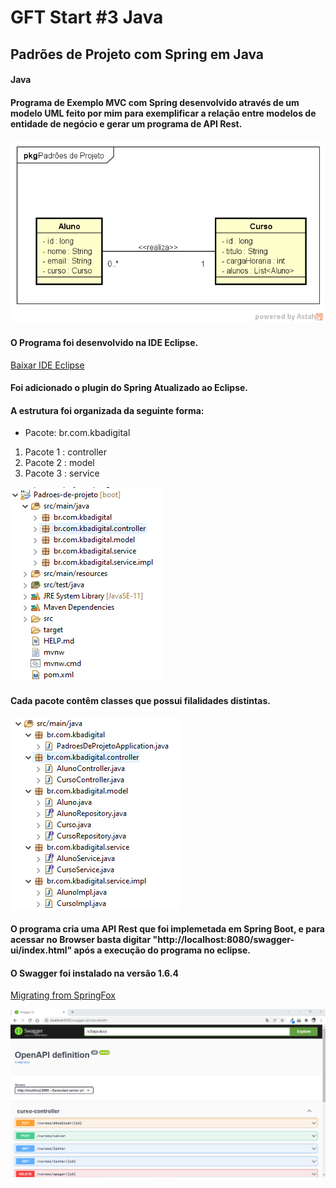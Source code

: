 # GFT Start #3 Java
## Padrões de Projeto com Spring em Java
#### Java

#### Programa de Exemplo MVC com Spring desenvolvido através de um modelo UML feito por mim para exemplificar a relação entre modelos de entidade de negócio e gerar um programa de API Rest.


![UML do Projeto](https://github.com/KatarineAlbuquerque/padroes-de-projetos-spring-gft/blob/main/images/padroes_projeto.png)


#### O Programa foi desenvolvido na IDE Eclipse.
[Baixar IDE Eclipse](https://www.eclipse.org/downloads/)

#### Foi adicionado o plugin do Spring Atualizado ao Eclipse.

#### A estrutura foi organizada da seguinte forma:

- Pacote: br.com.kbadigital

1. Pacote 1 : controller
2. Pacote 2 : model
3. Pacote 3 : service

![Pacotes](https://github.com/KatarineAlbuquerque/padroes-de-projetos-spring-gft/blob/main/images/pacotes.png)

#### Cada pacote contêm classes que possui filalidades distintas.

![Pacotes e Classes](https://github.com/KatarineAlbuquerque/padroes-de-projetos-spring-gft/blob/main/images/divisao-de-pacotes.png)

#### O programa cria uma API Rest que foi implemetada em Spring Boot, e para acessar no Browser basta digitar "http://localhost:8080/swagger-ui/index.html" após a execução do programa no eclipse.

#### O Swagger foi instalado na versão 1.6.4
[Migrating from SpringFox](https://springdoc.org/#migrating-from-springfox)

![API Swagger](https://github.com/KatarineAlbuquerque/padroes-de-projetos-spring-gft/blob/main/images/swagger.png)